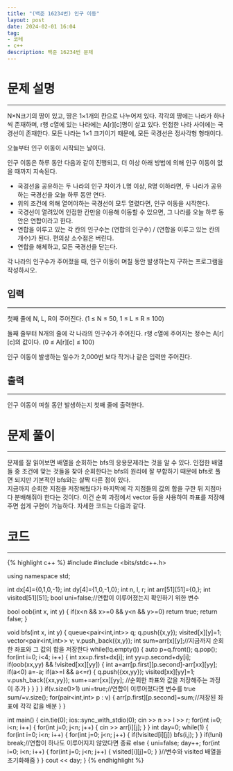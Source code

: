 ```yaml
---
title: "(백준 16234번) 인구 이동"
layout: post
date: 2024-02-01 16:04
tag:
- 코테
- c++
description: 백준 16234번 문제
---
```


# 문제 설명  
---
N×N크기의 땅이 있고, 땅은 1×1개의 칸으로 나누어져 있다. 각각의 땅에는 나라가 하나씩 존재하며, r행 c열에 있는 나라에는 A[r][c]명이 살고 있다. 인접한 나라 사이에는 국경선이 존재한다. 모든 나라는 1×1 크기이기 때문에, 모든 국경선은 정사각형 형태이다.

오늘부터 인구 이동이 시작되는 날이다.

인구 이동은 하루 동안 다음과 같이 진행되고, 더 이상 아래 방법에 의해 인구 이동이 없을 때까지 지속된다.

+ 국경선을 공유하는 두 나라의 인구 차이가 L명 이상, R명 이하라면, 두 나라가 공유하는 국경선을 오늘 하루 동안 연다.
+ 위의 조건에 의해 열어야하는 국경선이 모두 열렸다면, 인구 이동을 시작한다.
+ 국경선이 열려있어 인접한 칸만을 이용해 이동할 수 있으면, 그 나라를 오늘 하루 동안은 연합이라고 한다.
+ 연합을 이루고 있는 각 칸의 인구수는 (연합의 인구수) / (연합을 이루고 있는 칸의 개수)가 된다. 편의상 소수점은 버린다.
+ 연합을 해체하고, 모든 국경선을 닫는다.  

각 나라의 인구수가 주어졌을 때, 인구 이동이 며칠 동안 발생하는지 구하는 프로그램을 작성하시오.  

## 입력  
---
첫째 줄에 N, L, R이 주어진다. (1 ≤ N ≤ 50, 1 ≤ L ≤ R ≤ 100)

둘째 줄부터 N개의 줄에 각 나라의 인구수가 주어진다. r행 c열에 주어지는 정수는 A[r][c]의 값이다. (0 ≤ A[r][c] ≤ 100)

인구 이동이 발생하는 일수가 2,000번 보다 작거나 같은 입력만 주어진다.  

## 출력  
---
인구 이동이 며칠 동안 발생하는지 첫째 줄에 출력한다.  

# 문제 풀이  
---
문제를 잘 읽어보면 배열을 순회하는 bfs의 응용문제라는 것을 알 수 있다. 인접한 배열들 중 조건에 맞는 것들을 찾아 순회한다는 bfs의 원리에 잘 부합하기 때문에 bfs로 풀면 되지만 기본적인 bfs와는 살짝 다른 점이 있다.  
지금까지 순회한 지점을 저장해뒀다가 마지막에 각 지점들의 값의 합을 구한 뒤 지점마다 분배해줘야 한다는 것이다. 이건 순회 과정에서 vector 등을 사용하여 좌표를 저장해주면 쉽게 구현이 가능하다. 자세한 코드는 다음과 같다.  

# 코드  
---
{% highlight c++ %}
#include <iostream>
#include <bits/stdc++.h>

using namespace std;

int dx[4]={0,1,0,-1};
int dy[4]={1,0,-1,0};
int n, l, r;
int arr[51][51]={0,};
int visited[51][51];
bool uni=false;//연합이 이루어졌는지 확인하기 위한 변수

bool oob(int x, int y) {
    if(x<n && x>=0 && y<n && y>=0) return true;
    return false;
}

void bfs(int x, int y) {
    queue<pair<int,int>> q;
    q.push({x,y}); visited[x][y]=1;
    vector<pair<int,int>> v; v.push_back({x,y});
    int sum=arr[x][y];//지금까지 순회한 좌표와 그 값의 합을 저장한다
    while(!q.empty()) {
        auto p=q.front(); q.pop();
        for(int i=0; i<4; i++) {
            int xx=p.first+dx[i];
            int yy=p.second+dy[i];
            if(oob(xx,yy) && !visited[xx][yy]) {
                int a=arr[p.first][p.second]-arr[xx][yy];
                if(a<0) a=-a;
                if(a>=l && a<=r) {
                    q.push({xx,yy}); visited[xx][yy]=1;
                    v.push_back({xx,yy}); sum+=arr[xx][yy];
                    //순회한 좌표와 값을 저장해주는 과정이 추가
                }
            }
        }
    }
    if(v.size()>1) uni=true;//연합이 이루어졌다면 변수를 true
    sum/=v.size();
    for(pair<int,int> p : v) {
        arr[p.first][p.second]=sum;//저장된 좌표에 각각 값을 배분
    }
}

int main() {
    cin.tie(0);
    ios::sync_with_stdio(0);
    cin >> n >> l >> r;
    for(int i=0; i<n; i++) {
        for(int j=0; j<n; j++) {
            cin >> arr[i][j];
        }
    }
    int day=0;
    while(1) {
        for(int i=0; i<n; i++) {
            for(int j=0; j<n; j++) {
                if(!visited[i][j]) bfs(i,j);
            }
        }
        if(!uni) break;//연합이 하나도 이루어지지 않았다면 종료
        else {
            uni=false;
            day++;
            for(int i=0; i<n; i++) {
                for(int j=0; j<n; j++) {
                    visited[i][j]=0;
                }
            }//변수와 visited 배열을 초기화해줌
        }
    }
    cout << day;
}
{% endhighlight %}